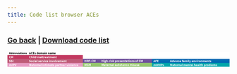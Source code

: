 ```yaml
---
title: Code list browser ACEs
---
```

### [Go back](https://shabeer-syed.github.io/ACEs/) | [Download code list](https://shabeer-syed.github.io/ACEs/implement)
![alt text](https://raw.githubusercontent.com/shabeer-syed/ACEs/main/domains%20abbreviations%20smaller%20long1.png "domains") 
<div class="flourish-embed flourish-table" data-src="visualisation/7018703"><script src="https://public.flourish.studio/resources/embed.js"></script></div>

<script src="http://code.jquery.com/jquery-1.4.2.min.js"></script> <script> var x = document.getElementsByClassName("site-footer-credits"); setTimeout(() => { x[0].remove(); }, 10); </script>